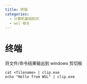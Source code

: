 ```yaml
---
title: 终端
categories:
  - 计算机基础知识
  - wsl 相关
---
```

# 终端

将文件/命令结果输出到 windows 剪切板

```
cat <filename> | clip.exe
echo "Hello from WSL" | clip.exe
```



